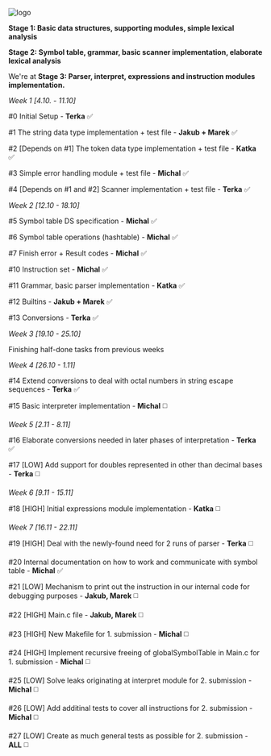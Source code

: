 ![logo](http://i.imgur.com/mrVumMH.png)

 **Stage 1: Basic data structures, supporting modules, simple lexical analysis**

 **Stage 2: Symbol table, grammar, basic scanner implementation, elaborate lexical analysis**

We're at **Stage 3: Parser, interpret, expressions and instruction modules implementation.**

_Week 1 [4.10. - 11.10]_
  
   #0 Initial Setup - **Terka** :white_check_mark:
  
   #1 The string data type implementation + test file - **Jakub + Marek** :white_check_mark:
  
   #2 [Depends on #1] The token data type implementation + test file - **Katka** :white_check_mark:
  
   #3 Simple error handling module + test file - **Michal** :white_check_mark:
  
   #4 [Depends on #1 and #2] Scanner implementation + test file - **Terka** :white_check_mark:
   
_Week 2 [12.10 - 18.10]_
  
  #5 Symbol table DS specification - **Michal** :white_check_mark:
  
  #6 Symbol table operations (hashtable) - **Michal** :white_check_mark:
  
  #7 Finish error + Result codes - **Michal** :white_check_mark:
  
  #10 Instruction set - **Michal** :white_check_mark:
  
  #11 Grammar, basic parser implementation - **Katka** :white_check_mark:
  
  #12 Builtins - **Jakub + Marek** :white_check_mark:
  
  #13 Conversions - **Terka** :white_check_mark:
  
_Week 3 [19.10 - 25.10]_

  Finishing half-done tasks from previous weeks

_Week 4 [26.10 - 1.11]_

  #14 Extend conversions to deal with octal numbers in string escape sequences - **Terka** :white_check_mark:
  
  #15 Basic interpreter implementation - **Michal** :white_medium_square:

_Week 5 [2.11 - 8.11]_

  #16 Elaborate conversions needed in later phases of interpretation - **Terka** :white_check_mark:
  
  #17 [LOW] Add support for doubles represented in other than decimal bases - **Terka** :white_medium_square:
  
_Week 6 [9.11 - 15.11]_
  
  #18 [HIGH] Initial expressions module implementation - **Katka** :white_medium_square:
  
_Week 7 [16.11 - 22.11]_
  
  #19 [HIGH] Deal with the newly-found need for 2 runs of parser - **Terka** :white_medium_square:
  
  #20 Internal documentation on how to work and communicate with symbol table - **Michal** :white_check_mark:
  
  #21 [LOW] Mechanism to print out the instruction in our internal code for debugging purposes - **Jakub, Marek** :white_medium_square:

  #22 [HIGH] Main.c file - **Jakub, Marek** :white_medium_square:
  
  #23 [HIGH] New Makefile for 1. submission - **Michal** :white_medium_square:
  
  #24 [HIGH] Implement recursive freeing of globalSymbolTable in Main.c for 1. submission - **Michal** :white_medium_square:
  
  #25 [LOW] Solve leaks originating at interpret module for 2. submission - **Michal** :white_medium_square:
  
  #26 [LOW] Add additinal tests to cover all instructions for 2. submission - **Michal** :white_medium_square:
  
  #27 [LOW] Create as much general tests as possible for 2. submission - **ALL** :white_medium_square:
